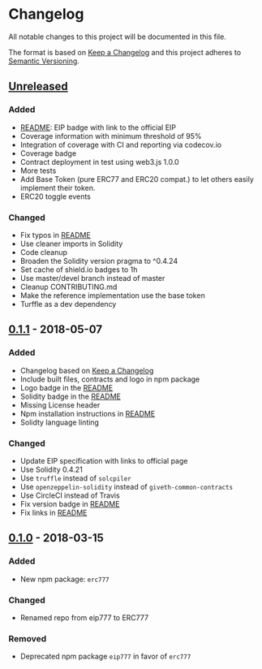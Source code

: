 <!-- This Source Code Form is subject to the terms of the Mozilla Public
     License, v. 2.0. If a copy of the MPL was not distributed with this
     file, You can obtain one at http://mozilla.org/MPL/2.0/. -->
# Changelog
All notable changes to this project will be documented in this file.

The format is based on [Keep a Changelog](https://keepachangelog.com/en/1.0.0/)
and this project adheres to [Semantic Versioning](https://semver.org/spec/v2.0.0.html).

## [Unreleased]

### Added
- [README]: EIP badge with link to the official EIP
- Coverage information with minimum threshold of 95%
- Integration of coverage with CI and reporting via codecov.io
- Coverage badge
- Contract deployment in test using web3.js 1.0.0
- More tests
- Add Base Token (pure ERC77 and ERC20 compat.) to let others easily implement their token.
- ERC20 toggle events

### Changed
- Fix typos in [README]
- Use cleaner imports in Solidity
- Code cleanup
- Broaden the Solidity version pragma to ^0.4.24
- Set cache of shield.io badges to 1h
- Use master/devel branch instead of master
- Cleanup CONTRIBUTING.md
- Make the reference implementation use the base token
- Turffle as a dev dependency

## [0.1.1] - 2018-05-07

### Added
- Changelog based on [Keep a Changelog](https://keepachangelog.com/en/1.0.0/)
- Include built files, contracts and logo in npm package
- Logo badge in the [README]
- Solidity badge in the [README]
- Missing License header
- Npm installation instructions in [README]
- Solidty language linting

### Changed
- Update EIP specification with links to official page
- Use Solidity 0.4.21
- Use `truffle` instead of `solcpiler`
- Use `openzeppelin-solidity` instead of `giveth-common-contracts`
- Use CircleCI instead of Travis
- Fix version badge in [README]
- Fix links in [README]

## [0.1.0] - 2018-03-15

### Added
- New npm package: `erc777`

### Changed
- Renamed repo from eip777 to ERC777


### Removed
- Deprecated npm package `eip777` in favor of `erc777`

[Unreleased]: https://github.com/jacquesd/ERC777/compare/v0.1.1...HEAD
[0.1.1]: https://github.com/jacquesd/ERC777/compare/v0.1.0...v0.1.1
[0.1.0]: https://github.com/jacquesd/ERC777/compare/v0.0.8...v0.1.0
[README]: README.md
